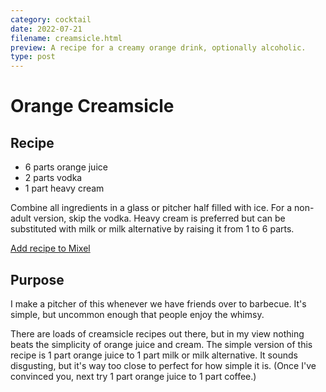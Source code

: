 ```yaml
---
category: cocktail
date: 2022-07-21
filename: creamsicle.html
preview: A recipe for a creamy orange drink, optionally alcoholic.
type: post
---
```


# Orange Creamsicle

## Recipe

- 6 parts orange juice
- 2 parts vodka
- 1 part heavy cream

Combine all ingredients in a glass or pitcher half filled with ice. For a
non-adult version, skip the vodka. Heavy cream is preferred but can be
substituted with milk or milk alternative by raising it from 1 to 6 parts.

[Add recipe to Mixel](https://links.mixelcocktails.com/2PBH)

## Purpose

I make a pitcher of this whenever we have friends over to barbecue. It's simple,
but uncommon enough that people enjoy the whimsy.

There are loads of creamsicle recipes out there, but in my view nothing beats
the simplicity of orange juice and cream. The simple version of this recipe is 1
part orange juice to 1 part milk or milk alternative. It sounds disgusting, but
it's way too close to perfect for how simple it is. (Once I've convinced you,
next try 1 part orange juice to 1 part coffee.)
